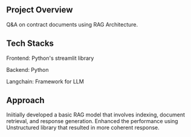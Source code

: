 ## Project Overview

Q&A on contract documents using RAG Architecture.

## Tech Stacks

Frontend: Python's streamlit library

Backend: Python

Langchain: Framework for LLM

## Approach

Iniitially developed a basic RAG model that involves indexing, document retrieval, and response generation.
Enhanced the performance using Unstructured library that resulted in more coherent response.
